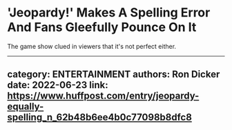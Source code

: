 # 'Jeopardy!' Makes A Spelling Error And Fans Gleefully Pounce On It

The game show clued in viewers that it's not perfect either.

---
category: ENTERTAINMENT
authors: Ron Dicker
date: 2022-06-23
link: https://www.huffpost.com/entry/jeopardy-equally-spelling_n_62b48b6ee4b0c77098b8dfc8
---
